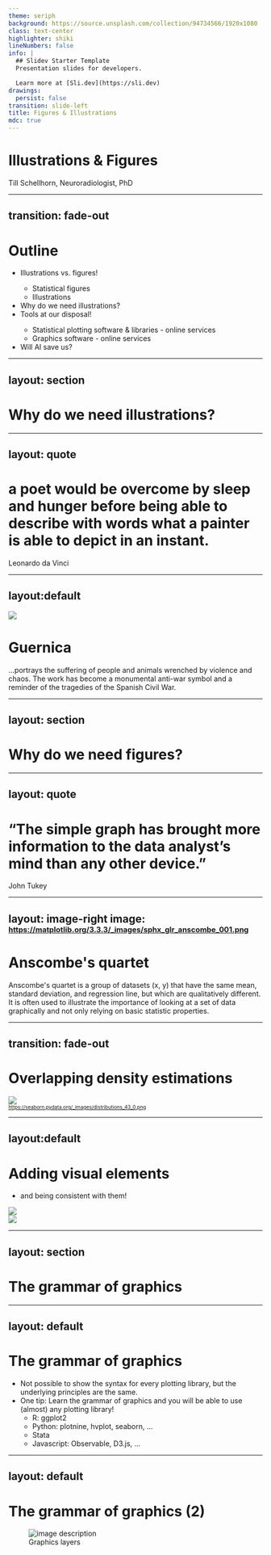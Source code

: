 ```yaml
---
theme: seriph 
background: https://source.unsplash.com/collection/94734566/1920x1080
class: text-center
highlighter: shiki
lineNumbers: false
info: |
  ## Slidev Starter Template
  Presentation slides for developers.

  Learn more at [Sli.dev](https://sli.dev)
drawings:
  persist: false
transition: slide-left
title: Figures & Illustrations
mdc: true
---
```

# Illustrations & Figures

Till Schellhorn, Neuroradiologist, PhD
<!-- First slide -->
---
transition: fade-out
---
# Outline

- <icon-park-stock-market/> Illustrations vs. figures!
  * <logos-matplotlib-icon /> Statistical figures
  * <twemoji-palm-tree /> Illustrations 
- <fluent-emoji-thinking-face /> Why do we need illustrations?
- <noto-hammer-and-wrench /> Tools at our disposal!
  * <mdi-chart-timeline-variant-shimmer /> Statistical plotting software & libraries - online services
  * <logos-adobe-illustrator /> <logos-adobe-photoshop /> Graphics software - online services
- <twemoji-robot/> Will AI save us?

<!-- Second slide -->
---
layout: section
---
# Why do we need illustrations?

---
layout: quote
---

# a poet would be overcome by sleep and hunger before being able to describe with words what a painter is able to depict in an instant. 
Leonardo da Vinci

---
layout:default
---
<img src="/guernica.jpg">

# Guernica
...portrays the suffering of people and animals wrenched by violence and chaos. The work has become a monumental anti-war symbol and a reminder of the tragedies of the Spanish Civil War.

---
layout: section
---
# Why do we need figures?

---
layout: quote
---

# “The simple graph has brought more information to the data analyst’s mind than any other device.” 

John Tukey

---
layout: image-right
image: https://matplotlib.org/3.3.3/_images/sphx_glr_anscombe_001.png
---
# Anscombe's quartet

Anscombe's quartet is a group of datasets (x, y) that have the same mean, standard deviation, and regression line, but which are qualitatively different.
It is often used to illustrate the importance of looking at a set of data graphically and not only relying on basic statistic properties.

<AutoFitText :max="10" :min="2" modelValue="Source: https://matplotlib.org/3.3.3/gallery/specialty_plots/anscombe.html" />

---
transition: fade-out
---
<style>
  a {
    font-size: .7em;
  }
</style>
# Overlapping density estimations

<div class="flex justify-center">
<img src="https://seaborn.pydata.org/_images/distributions_43_0.png"  />
</div>

<div class="absolute bottom-5 text-gray-700 text-xs">
<a href="https://seaborn.pydata.org/_images/distributions_43_0.png">https://seaborn.pydata.org/_images/distributions_43_0.png</a>
</div>

---
layout:default
---
# Adding visual elements 
* and being consistent with them!
<div grid="~ cols-2 gap-4">

<div>
<img src="/dist_color.png" /> 
</div>

<div>
<img src="/penguins.png" /> 
</div>

</div>



---
layout: section
---
# The grammar of graphics
---
layout: default 
---
# The grammar of graphics

* Not possible to show the syntax for every plotting library, but the underlying principles are the same.
* One tip: Learn the grammar of graphics and you will be able to use (almost) any plotting library!
  * R: ggplot2
  * Python: plotnine, hvplot, seaborn, ...
  * Stata
  * Javascript: Observable, D3.js, ...

---
layout: default
---
# The grammar of graphics (2)

<div class="flex justify-center">
<figure class="max-w-lg">
  <img class="h-auto max-w-full rounded-lg" src="/grammer_of_graphics.png" alt="image description">
  <figcaption class="mt-2 text-sm text-center text-gray-500 dark:text-gray-400">Graphics layers</figcaption>
</figure>
</div>


